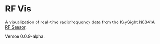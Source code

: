 # RF Vis

A visualization of real-time radiofrequency data from the [KeySight N6841A RF Sensor](http://www.keysight.com/en/pdx-x201741-pn-N6841A/rf-sensor).

Verson 0.0.9-alpha.

